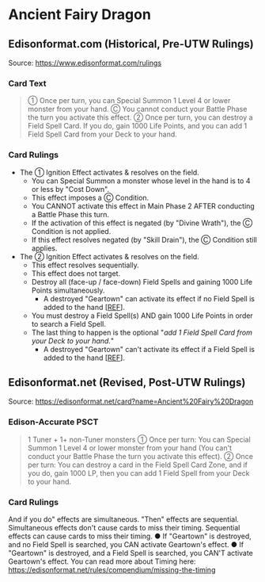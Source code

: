 # Ancient Fairy Dragon

## Edisonformat.com (Historical, Pre-UTW Rulings)

Source: https://www.edisonformat.com/rulings

### Card Text

> ① Once per turn, you can Special Summon 1 Level 4 or lower monster from your hand. Ⓒ You cannot conduct your Battle Phase the turn you activate this effect. ② Once per turn, you can destroy a Field Spell Card. If you do, gain 1000 Life Points, and you can add 1 Field Spell Card from your Deck to your hand.

### Card Rulings

*   The ① Ignition Effect activates & resolves on the field.
    *   You can Special Summon a monster whose level in the hand is to 4 or less by "Cost Down".
    *   This effect imposes a Ⓒ Condition.
    *   You CANNOT activate this effect in Main Phase 2 AFTER conducting a Battle Phase this turn.
    *   If the activation of this effect is negated (by "Divine Wrath"), the Ⓒ Condition is not applied.
    *   If this effect resolves negated (by "Skill Drain"), the Ⓒ Condition still applies.
*   The ② Ignition Effect activates & resolves on the field.
    *   This effect resolves sequentially.
    *   This effect does not target.
    *   Destroy all (face-up / face-down) Field Spells and gaining 1000 Life Points simultaneously.
        *   A destroyed "Geartown" can activate its effect if no Field Spell is added to the hand \[[REF](https://www.pojo.biz/board/showpost.php?p=21983320&postcount=2)\].
    *   You must destroy a Field Spell(s) AND gain 1000 Life Points in order to search a Field Spell.
    *   The last thing to happen is the optional "_add 1 Field Spell Card from your Deck to your hand._"
        *   A destroyed "Geartown" can't activate its effect if a Field Spell is added to the hand \[[REF](https://www.pojo.biz/board/showpost.php?p=21983320&postcount=2)\].

## Edisonformat.net (Revised, Post-UTW Rulings)

Source: https://edisonformat.net/card?name=Ancient%20Fairy%20Dragon

### Edison-Accurate PSCT

> 1 Tuner + 1+ non-Tuner monsters
> ① Once per turn: You can Special Summon 1 Level 4 or lower monster from your hand
> (You can't conduct your Battle Phase the turn you activate this effect).
> ② Once per turn: You can destroy a card in the Field Spell Card Zone, and if you do, gain 1000 LP,
> then you can add 1 Field Spell from your Deck to your hand.

### Card Rulings

And if you do" effects are simultaneous. "Then" effects are sequential.
Simultaneous effects don't cause cards to miss their timing.
Sequential effects can cause cards to miss their timing.
● If "Geartown" is destroyed, and no Field Spell is searched, you CAN activate Geartown's effect.
● If "Geartown" is destroyed, and a Field Spell is searched, you CAN'T activate Geartown's effect.
You can read more about Timing here:
https://edisonformat.net/rules/compendium/missing-the-timing
            